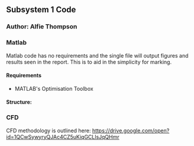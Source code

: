 ## Subsystem 1 Code
### Author: Alfie Thompson
### Matlab
Matlab code has no requirements and the single file will output figures and results seen in the report.
This is to aid in the simplicity for marking.

#### Requirements
- MATLAB's Optimisation Toolbox

#### Structure:


### CFD
CFD methodology is outlined here:
https://drive.google.com/open?id=1QCwSywyryQJAc4CZ5uKiqGCLlsJqQHmr
